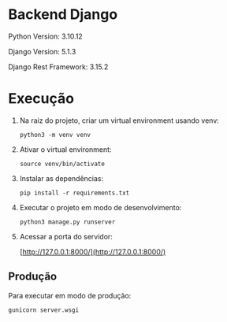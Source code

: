 # Backend Django

Python Version: 3.10.12

Django Version: 5.1.3

Django Rest Framework: 3.15.2

# Execução

1. Na raiz do projeto, criar um virtual environment usando venv:

   `python3 -m venv venv`

1. Ativar o virtual environment:

   `source venv/bin/activate`

1. Instalar as dependências:

   `pip install -r requirements.txt`

1. Executar o projeto em modo de desenvolvimento:

   `python3 manage.py runserver`

1. Acessar a porta do servidor:

   [http://127.0.0.1:8000/](http://127.0.0.1:8000/)

## Produção

Para executar em modo de produção:

`gunicorn server.wsgi`
